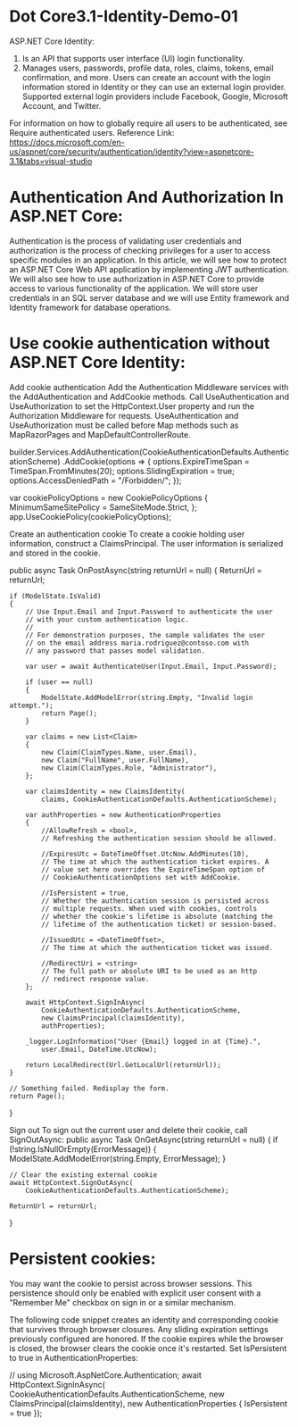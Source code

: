 # Dot Core3.1-Identity-Demo-01

ASP.NET Core Identity:

1. Is an API that supports user interface (UI) login functionality.
2. Manages users, passwords, profile data, roles, claims, tokens, email confirmation, and more.
Users can create an account with the login information stored in Identity or they can use an external login provider. Supported external login providers include Facebook, Google, Microsoft Account, and Twitter.

For information on how to globally require all users to be authenticated, see Require authenticated users.
Reference Link: https://docs.microsoft.com/en-us/aspnet/core/security/authentication/identity?view=aspnetcore-3.1&tabs=visual-studio

# Authentication And Authorization In ASP.NET Core:
Authentication is the process of validating user credentials and authorization is the process of checking privileges for a user to access specific modules in an application. In this article, we will see how to protect an ASP.NET Core Web API application by implementing JWT authentication. We will also see how to use authorization in ASP.NET Core to provide access to various functionality of the application. We will store user credentials in an SQL server database and we will use Entity framework and Identity framework for database operations.


# Use cookie authentication without ASP.NET Core Identity:
Add cookie authentication
Add the Authentication Middleware services with the AddAuthentication and AddCookie methods.
Call UseAuthentication and UseAuthorization to set the HttpContext.User property and run the Authorization Middleware for requests. UseAuthentication and UseAuthorization must be called before Map methods such as MapRazorPages and MapDefaultControllerRoute.

builder.Services.AddAuthentication(CookieAuthenticationDefaults.AuthenticationScheme)
    .AddCookie(options =>
    {
        options.ExpireTimeSpan = TimeSpan.FromMinutes(20);
        options.SlidingExpiration = true;
        options.AccessDeniedPath = "/Forbidden/";
    });
    
    
var cookiePolicyOptions = new CookiePolicyOptions
{
    MinimumSameSitePolicy = SameSiteMode.Strict,
};
app.UseCookiePolicy(cookiePolicyOptions);

Create an authentication cookie
To create a cookie holding user information, construct a ClaimsPrincipal. The user information is serialized and stored in the cookie.

public async Task<IActionResult> OnPostAsync(string returnUrl = null)
{
    ReturnUrl = returnUrl;

    if (ModelState.IsValid)
    {
        // Use Input.Email and Input.Password to authenticate the user
        // with your custom authentication logic.
        //
        // For demonstration purposes, the sample validates the user
        // on the email address maria.rodriguez@contoso.com with 
        // any password that passes model validation.

        var user = await AuthenticateUser(Input.Email, Input.Password);

        if (user == null)
        {
            ModelState.AddModelError(string.Empty, "Invalid login attempt.");
            return Page();
        }

        var claims = new List<Claim>
        {
            new Claim(ClaimTypes.Name, user.Email),
            new Claim("FullName", user.FullName),
            new Claim(ClaimTypes.Role, "Administrator"),
        };

        var claimsIdentity = new ClaimsIdentity(
            claims, CookieAuthenticationDefaults.AuthenticationScheme);

        var authProperties = new AuthenticationProperties
        {
            //AllowRefresh = <bool>,
            // Refreshing the authentication session should be allowed.

            //ExpiresUtc = DateTimeOffset.UtcNow.AddMinutes(10),
            // The time at which the authentication ticket expires. A 
            // value set here overrides the ExpireTimeSpan option of 
            // CookieAuthenticationOptions set with AddCookie.

            //IsPersistent = true,
            // Whether the authentication session is persisted across 
            // multiple requests. When used with cookies, controls
            // whether the cookie's lifetime is absolute (matching the
            // lifetime of the authentication ticket) or session-based.

            //IssuedUtc = <DateTimeOffset>,
            // The time at which the authentication ticket was issued.

            //RedirectUri = <string>
            // The full path or absolute URI to be used as an http 
            // redirect response value.
        };

        await HttpContext.SignInAsync(
            CookieAuthenticationDefaults.AuthenticationScheme, 
            new ClaimsPrincipal(claimsIdentity), 
            authProperties);

        _logger.LogInformation("User {Email} logged in at {Time}.", 
            user.Email, DateTime.UtcNow);

        return LocalRedirect(Url.GetLocalUrl(returnUrl));
    }

    // Something failed. Redisplay the form.
    return Page();
}
  
Sign out
To sign out the current user and delete their cookie, call SignOutAsync:
 public async Task OnGetAsync(string returnUrl = null)
{
    if (!string.IsNullOrEmpty(ErrorMessage))
    {
        ModelState.AddModelError(string.Empty, ErrorMessage);
    }

    // Clear the existing external cookie
    await HttpContext.SignOutAsync(
        CookieAuthenticationDefaults.AuthenticationScheme);

    ReturnUrl = returnUrl;
}
  
  
# Persistent cookies:
You may want the cookie to persist across browser sessions. This persistence should only be enabled with explicit user consent with a "Remember Me" checkbox on sign in or a similar mechanism.

The following code snippet creates an identity and corresponding cookie that survives through browser closures. Any sliding expiration settings previously configured are honored. If the cookie expires while the browser is closed, the browser clears the cookie once it's restarted.
Set IsPersistent to true in AuthenticationProperties:

// using Microsoft.AspNetCore.Authentication;
await HttpContext.SignInAsync(
    CookieAuthenticationDefaults.AuthenticationScheme,
    new ClaimsPrincipal(claimsIdentity),
    new AuthenticationProperties
    {
        IsPersistent = true
    });
  
  
